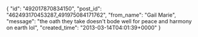  {
   "id": "492017870834150",
   "post_id": "462493170453287_491975084171762",
   "from_name": "Gail Marie",
   "message": "the oath they take doesn't bode well for peace and harmony on earth lol",
   "created_time": "2013-03-14T04:01:39+0000"
 }
